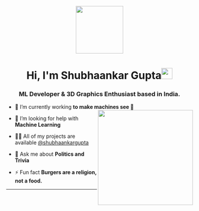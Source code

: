 <p align="center">
    <img style="width:8rem; height:auto" src="https://cdn.dribbble.com/users/1787323/screenshots/10091971/media/d43c019bfeff34be8816481e843ea8c1.png"/>
  </p>
  
  <h1 align="center">Hi, I'm Shubhaankar Gupta<img width="30px" src="https://raw.githubusercontent.com/iampavangandhi/iampavangandhi/master/gifs/Hi.gif"></h1>
  <h3 font-size="20" align="center">ML Developer & 3D Graphics Enthusiast based in India.</h3>
  
  
  - 🌱 I’m currently working **to make machines see 👀** <img align="right" style="width:16rem; height:auto" src="https://i0.wp.com/i.giphy.com/media/nGMnDqebzDcfm/giphy-downsized.gif?w=770&ssl=1"/>
  
  - 🤝 I’m looking for help with **Machine Learning**
  
  - 👨‍💻 All of my projects are available [@shubhaankargupta](https://github.com/shubhaankargupta)
  
  - 💬 Ask me about **Politics and Trivia**
  
  - ⚡ Fun fact **Burgers are a religion, not a food.**
  
  
  ---
  
